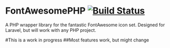 FontAwesomePHP [![Build Status](https://travis-ci.org/kevinkhill/FontAwesomePHP.png?branch=master)](https://travis-ci.org/kevinkhill/FontAwesomePHP)
==============

A PHP wrapper library for the fantastic FontAwesome icon set. Designed for Laravel, but will work with any PHP project.

#This is a work in progress
##Most features work, but might change
